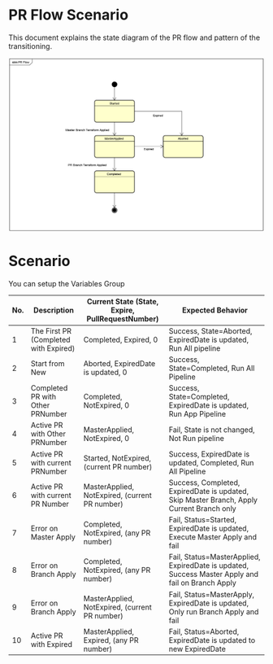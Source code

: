 # PR Flow Scenario

This document explains the state diagram of the PR flow and pattern of the transitioning. 

![State diagram](img/state-diagram.png)

# Scenario

You can setup the Variables Group 

| No. | Description | Current State (State, Expire, PullRequestNumber) | Expected Behavior |
| --- | ----------- | ------------- | ----------------- |
| 1 | The First PR (Completed with Expired)  | Completed, Expired, 0 | Success, State=Aborted, ExpiredDate is updated, Run All pipeline|
| 2 | Start from New | Aborted, ExpiredDate is updated, 0 | Success, State=Completed, Run All Pipeline |
| 3 | Completed PR with Other PRNumber | Completed, NotExpired, 0 | Success, State=Completed, ExpiredDate is updated, Run App Pipeline |
| 4 | Active PR with Other PRNumber | MasterApplied, NotExpired, 0 | Fail, State is not changed, Not Run pipeline |
| 5 | Active PR with current PRNumber | Started, NotExpired, (current PR number) | Success, ExpiredDate is updated, Completed, Run All Pipeline |
| 6 | Active PR with current PR Number | MasterApplied, NotExpired, (current PR number) | Success, Completed, ExpiredDate is updated, Skip Master Branch, Apply Current Branch only |
| 7 | Error on Master Apply | Completed, NotExpired, (any PR number) | Fail, Status=Started, ExpiredDate is updated, Execute Master Apply and fail |
| 8 | Error on Branch Apply | Completed, NotExpired, (any PR number) | Fail, Status=MasterApplied, ExpiredDate is updated, Success Master Apply and fail on Branch Apply |
| 9 | Error on Branch Apply | MasterApplied, NotExpired, (current PR number) | Fail, Status=MasterApply, ExpiredDate is updated, Only run Branch Apply and fail |
| 10 | Active PR with Expired | MasterApplied, Expired, (any PR number) | Fail, Status=Aborted, ExpiredDate is updated to new ExpiredDate |
